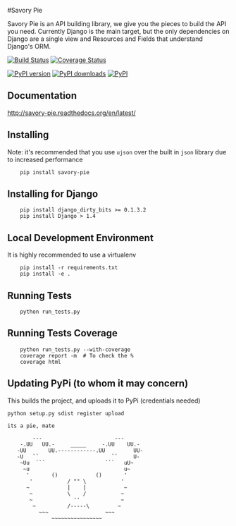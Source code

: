#Savory Pie

Savory Pie is an API building library, we give you the pieces to build the API
you need. Currently Django is the main target, but the only dependencies on
Django are a single view and Resources and Fields that understand Django's ORM.


[![Build Status](https://travis-ci.org/RueLaLa/savory-pie.svg?branch=master)](https://travis-ci.org/RueLaLa/savory-pie) 
[![Coverage Status](https://coveralls.io/repos/RueLaLa/savory-pie/badge.svg?branch=master&service=github)](https://coveralls.io/github/RueLaLa/savory-pie?branch=master)

[![PyPI version](https://img.shields.io/pypi/v/savory-pie.svg)](https://pypi.python.org/pypi/savory-pie/)
[![PyPI downloads](https://img.shields.io/pypi/dm/savory-pie.svg)](https://pypi.python.org/pypi/savory-pie/)
[![PyPI](https://img.shields.io/pypi/l/savory-pie.svg)](https://pypi.python.org/pypi/savory-pie/)

Documentation
-----
http://savory-pie.readthedocs.org/en/latest/


Installing
----
Note: it's recommended that you use `ujson` over the built in `json` library due to increased performance
```
    pip install savory-pie
```

Installing for Django
-----
```
    pip install django_dirty_bits >= 0.1.3.2
    pip install Django > 1.4
```

Local Development Environment
-----
It is highly recommended to use a virtualenv
```
    pip install -r requirements.txt
    pip install -e .
```


Running Tests
-----
```
    python run_tests.py
```

Running Tests Coverage
-----
```
    python run_tests.py --with-coverage
    coverage report -m  # To check the %
    coverage html
```

Updating PyPi (to whom it may concern)
-----
This builds the project, and uploads it to PyPi (credentials needed)
```
python setup.py sdist register upload
```

```
its a pie, mate

        ---                       ---
    -.UU   UU.-     _____     -.UU    UU.-
   -UU       UU.------------.UU         UU-
   -U   ``                       ``     U-
    ~Uu  ```                   ```   uU~
     ~u                              u~
      '       ()            ()       '
       '           / "" \           '
      ~            |    |            ~
       ~           \    /           ~
       ~             ''             ~
        ~          /-----\         ~
          ~~~                  ~~~
              ~~~~~~~~~~~~~~~~
```
